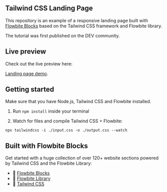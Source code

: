 ## Tailwind CSS Landing Page

This repository is an example of a responsive landing page built with [Flowbite Blocks](https://flowbite.com/blocks/) based on the Tailwind CSS framework and Flowbite library.

The tutorial was first published on the DEV community.

## Live preview

Check out the live preview here:

[Landing page demo](https://themesberg.github.io/tailwind-css-landing-page/).

## Getting started

Make sure that you have Node.js, Tailwind CSS and Flowbite installed.

1. Run `npm install` inside your terminal

2. Watch for files and compile Tailwind CSS + Flowbite:

```
npx tailwindcss -i ./input.css -o ./output.css --watch
```

## Built with Flowbite Blocks

Get started with a huge collection of over 120+ website sections powered by Tailwind CSS and the Flowbite Library:

- 🔗 [Flowbite Blocks](https://flowbite.com/blocks/)
- 🔗 [Flowbite Library](https://flowbite.com/docs/getting-started/introduction/)
- 🔗 [Tailwind CSS](https://tailwindcss.com/)
